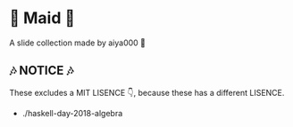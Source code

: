 # :diamond_shape_with_a_dot_inside: Maid :diamond_shape_with_a_dot_inside:

A slide collection made by aiya000 :eyes:

## :notes: NOTICE :notes:

These excludes a MIT LISENCE :point_down:,
because these has a different LISENCE.

- ./haskell-day-2018-algebra

